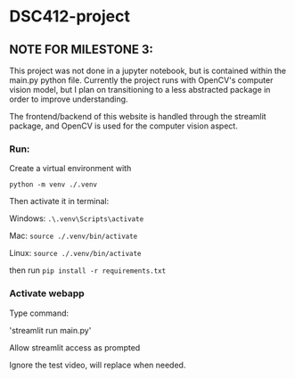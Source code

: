 # DSC412-project

## NOTE FOR MILESTONE 3:

This project was not done in a jupyter notebook, but is contained within the main.py python file. Currently the project runs with OpenCV's computer vision model, but I plan on transitioning to a less abstracted package in order to improve understanding.

The frontend/backend of this website is handled through the streamlit package, and OpenCV is used for the computer vision aspect.

### Run:

Create a virtual environment with

`python -m venv ./.venv`

Then activate it in terminal:

Windows: `.\.venv\Scripts\activate`

Mac: `source ./.venv/bin/activate`

Linux: `source ./.venv/bin/activate`

then run `pip install -r requirements.txt`

### Activate webapp

Type command:

'streamlit run main.py'

Allow streamlit access as prompted

Ignore the test video, will replace when needed.
